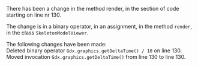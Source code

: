 There has been a change in the method render, in the section of code starting on line nr 130.
  
The change is in a binary operator, in an assignment, in the method ```render```, in the class ```SkeletonModelViewer```.
  
The following changes have been made:  
Deleted binary operator ```Gdx.graphics.getDeltaTime() / 10``` on line 130.  
Moved invocation ```Gdx.graphics.getDeltaTime()``` from line 130 to line 130.  
